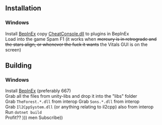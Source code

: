 ## Installation
### Windows
Install [BepInEx](https://builds.bepinex.dev/projects/bepinex_be/667/BepInEx-Unity.IL2CPP-win-x64-6.0.0-be.667%2B6b500b3.zip)
copy [CheatConsole.dll](https://github.com/rwf93/SonsOfTheForestCheatConsole/releases/download/release/CheatConsole.dll) to plugins in BepInEx  
Load into the game 
Spam F1 (it works when ~~mercury is in retrograde and the stars align, or whenever the fuck it wants~~ the Vitals GUI is on the screen)

## Building
### Windows 
Install [BepInEx](https://builds.bepinex.dev/projects/bepinex_be_) (preferably 667)  
Grab all the files from unity-libs and drop it into the "libs" folder  
Grab ``TheForest.*.dll`` from interop
Grab ``Sons.*.dll`` from interop  
Grab ``Il2CppSystem.dll`` (or anything relating to il2cpp) also from interop  
Run ``dotnet build``  
Profit?? ))) men Subscribe))
